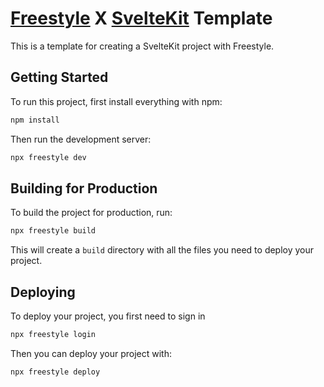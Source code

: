# [Freestyle](https://www.freestyle.sh) X [SvelteKit](https://kit.svelte.dev) Template

This is a template for creating a SvelteKit project with Freestyle.

## Getting Started

To run this project, first install everything with npm:
```bash
npm install
```

Then run the development server:
```bash
npx freestyle dev
```

## Building for Production

To build the project for production, run:
```bash
npx freestyle build
```

This will create a `build` directory with all the files you need to deploy your project.

## Deploying

To deploy your project, you first need to sign in
```bash
npx freestyle login
```

Then you can deploy your project with:
```bash
npx freestyle deploy
```

